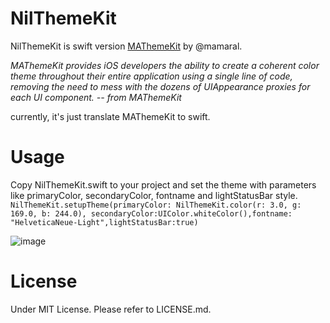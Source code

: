 # NilThemeKit

NilThemeKit is swift version [MAThemeKit](https://github.com/mamaral/MAThemeKit) by @mamaral. 

*MAThemeKit provides iOS developers the ability to create a coherent color theme throughout their entire application using a single line of code, removing the need to mess with the dozens of UIAppearance proxies for each UI component. -- from MAThemeKit*

currently, it's just translate MAThemeKit to swift.
# Usage
Copy NilThemeKit.swift to your project and set the theme with parameters like primaryColor, secondaryColor, fontname and lightStatusBar style.
`NilThemeKit.setupTheme(primaryColor: NilThemeKit.color(r: 3.0, g: 169.0, b: 244.0), secondaryColor:UIColor.whiteColor(),fontname: "HelveticaNeue-Light",lightStatusBar:true)`

![image](https://github.com/mamaral/MAThemeKit/blob/master/ScreenShot.png)
# License
Under MIT License. Please refer to LICENSE.md.